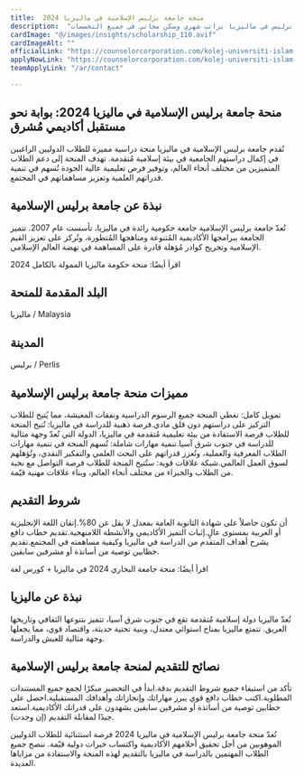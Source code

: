 ```yaml
---
title:  منحة جامعة برليس الإسلامية في ماليزيا 2024 
description:  "منحة ممولة بالكامل وراتب شهري مقدمة من جامعة برليس في ماليزيا براتب شهري وسكن مجاني في جميع التخصصات." 
cardImage: "@/images/insights/scholarship_110.avif" 
cardImageAlt: "" 
officialLink: "https://counselorcorporation.com/kolej-universiti-islam-perlis-kuips/" 
applyNowLink: "https://counselorcorporation.com/kolej-universiti-islam-perlis-kuips/" 
teamApplyLink: "/ar/contact"

---
```


## منحة جامعة برليس الإسلامية في ماليزيا 2024: بوابة نحو مستقبل أكاديمي مُشرق

تُقدم جامعة برليس الإسلامية في ماليزيا منحة دراسية مميزة للطلاب الدوليين الراغبين في إكمال دراستهم الجامعية في بيئة إسلامية مُتقدمة. تهدف المنحة إلى دعم الطلاب المتميزين من مختلف أنحاء العالم، وتوفير فرص تعليمية عالية الجودة تُسهم في تنمية قدراتهم العلمية وتعزيز مساهماتهم في المجتمع.

## نبذة عن جامعة برليس الإسلامية

تُعدّ جامعة برليس الإسلامية جامعة حكومية رائدة في ماليزيا، تأسست عام 2007. تتميز الجامعة ببرامجها الأكاديمية المُتنوعة ومناهجها المُتطورة، وتُركز على تعزيز القيم الإسلامية وتخريج كوادر مُؤهلة قادرة على المساهمة في نهضة العالم الإسلامي.

اقرأ أيضًا: منحة حكومة ماليزيا الممولة بالكامل 2024

## البلد المقدمة للمنحة

ماليزيا / Malaysia

## المدينة

برليس / Perlis

## مميزات منحة جامعة برليس الإسلامية

تمويل كامل: تغطي المنحة جميع الرسوم الدراسية ونفقات المعيشة، مما يُتيح للطلاب التركيز على دراستهم دون قلق مادي.فرصة ذهبية للدراسة في ماليزيا: تُتيح المنحة للطلاب فرصة الاستفادة من بيئة تعليمية مُتقدمة في ماليزيا، الدولة التي تُعدّ وجهة مثالية للدراسة في جنوب شرق آسيا.تنمية مهارات شاملة: تُسهم المنحة في تنمية مهارات الطلاب المعرفية والعملية، وتُعزز قدراتهم على البحث العلمي والتفكير النقدي، وتُؤهلهم لسوق العمل العالمي.شبكة علاقات قوية: ستُتيح المنحة للطلاب فرصة التواصل مع نخبة من الطلاب والخبراء من مختلف أنحاء العالم، وبناء علاقات مهنية قيّمة.

## شروط التقديم

أن تكون حاصلاً على شهادة الثانوية العامة بمعدل لا يقل عن 80%.إتقان اللغة الإنجليزية أو العربية بمستوى عالٍ.إثبات التميز الأكاديمي والأنشطة اللامنهجية.تقديم خطاب دافع يشرح أهداف المتقدم من الدراسة في ماليزيا وكيفية مساهمته في المجتمع.تقديم خطابين توصية من أساتذة أو مشرفين سابقين.

اقرأ أيضًا: منحة جامعة البخاري 2024 في ماليزيا + كورس لغة

## نبذة عن ماليزيا

تُعدّ ماليزيا دولة إسلامية مُتقدمة تقع في جنوب شرق آسيا، تتميز بتنوعها الثقافي وتاريخها العريق. تتمتع ماليزيا بمناخ استوائي معتدل، وبنية تحتية حديثة، واقتصاد قوي، مما يجعلها وجهة مثالية للعيش والدراسة.

## نصائح للتقديم لمنحة جامعة برليس الإسلامية

تأكد من استيفاء جميع شروط التقديم بدقة.ابدأ في التحضير مبكرًا لجمع جميع المستندات المطلوبة.اكتب خطاب دافع قوي يبرز مهاراتك وإنجازاتك وأهدافك المستقبلية.احصل على خطابين توصية من أساتذة أو مشرفين سابقين يشهدون على قدراتك الأكاديمية.استعد جيدًا لمقابلة التقديم (إن وجدت).

تُعدّ منحة جامعة برليس الإسلامية في ماليزيا 2024 فرصة استثنائية للطلاب الدوليين الموهوبين من أجل تحقيق أحلامهم الأكاديمية واكتساب خبرات دولية قيّمة. ننصح جميع الطلاب المهتمين بالدراسة في ماليزيا بالتقديم لهذه المنحة والاستفادة من مزاياها العديدة.

